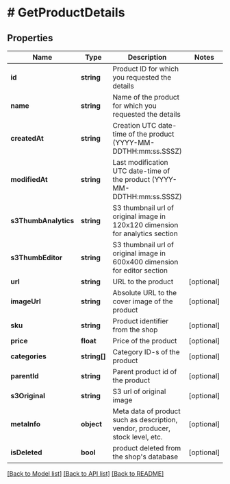 # # GetProductDetails

## Properties

Name | Type | Description | Notes
------------ | ------------- | ------------- | -------------
**id** | **string** | Product ID for which you requested the details |
**name** | **string** | Name of the product for which you requested the details |
**createdAt** | **string** | Creation UTC date-time of the product (YYYY-MM-DDTHH:mm:ss.SSSZ) |
**modifiedAt** | **string** | Last modification UTC date-time of the product (YYYY-MM-DDTHH:mm:ss.SSSZ) |
**s3ThumbAnalytics** | **string** | S3 thumbnail url of original image in 120x120 dimension for analytics section |
**s3ThumbEditor** | **string** | S3 thumbnail url of original image in 600x400 dimension for editor section |
**url** | **string** | URL to the product | [optional]
**imageUrl** | **string** | Absolute URL to the cover image of the product | [optional]
**sku** | **string** | Product identifier from the shop | [optional]
**price** | **float** | Price of the product | [optional]
**categories** | **string[]** | Category ID-s of the product | [optional]
**parentId** | **string** | Parent product id of the product | [optional]
**s3Original** | **string** | S3 url of original image | [optional]
**metaInfo** | **object** | Meta data of product such as description, vendor, producer, stock level, etc. | [optional]
**isDeleted** | **bool** | product deleted from the shop&#39;s database | [optional]

[[Back to Model list]](../../README.md#models) [[Back to API list]](../../README.md#endpoints) [[Back to README]](../../README.md)
